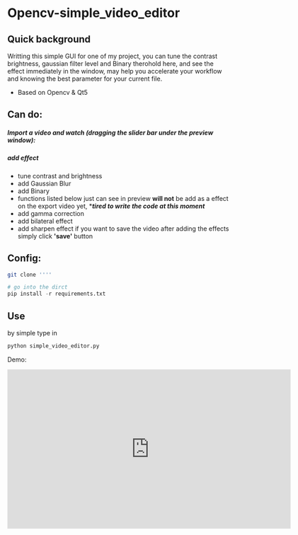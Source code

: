 # Opencv-simple_video_editor

## Quick background
Writting this simple GUI for one of my project, you can tune the contrast brightness, gaussian  filter level and Binary therohold here, and see the effect immediately in the window, may help you accelerate your workflow and knowing the best parameter for your current file. 
- Based on Opencv & Qt5
## Can do:
##### Import a video and watch (dragging the slider bar under the preview window):
##### add effect
- tune contrast and brightness
- add Gaussian Blur
- add Binary 
-  functions listed below just can see in preview **will not** be add as a effect on the export video yet, ****tired to write the code at this moment***
- add gamma correction
- add bilateral effect
- add sharpen effect
if you want to save the video after adding the effects simply click **'save'** button

## Config:
~~~bash 
git clone ''''
~~~
~~~python
# go into the dirct
pip install -r requirements.txt
~~~
## Use
by simple type in 
~~~python
python simple_video_editor.py
~~~
Demo:
<iframe id="ytplayer" type="text/html" width="640" height="360"
  src="https://www.youtube.com/embed/ESAOZNu6yhg"
  frameborder="0"></iframe>
  